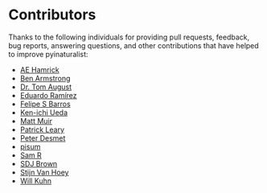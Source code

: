 # Contributors
Thanks to the following individuals for providing pull requests, feedback, bug reports, answering
questions, and other contributions that have helped to improve pyinaturalist:     

* [AE Hamrick](https://github.com/AEHamrick)
* [Ben Armstrong](https://github.com/synrg)
* [Dr. Tom August](https://github.com/AugustT)
* [Eduardo Ramírez](https://github.com/eduramirezh)
* [Felipe S Barros](https://github.com/FelipeSBarros)
* [Ken-ichi Ueda](https://github.com/kueda/)
* [Matt Muir](https://forum.inaturalist.org/u/muir)
* [Patrick Leary](https://github.com/pleary)
* [Peter Desmet](https://github.com/peterdesmet)
* [pisum](https://forum.inaturalist.org/u/pisum)
* [Sam R](https://github.com/samtreesandbushes)
* [SDJ Brown](https://github.com/sdjbrown)
* [Stijn Van Hoey](https://github.com/stijnvanhoey)
* [Will Kuhn](https://github.com/willkuhn)
